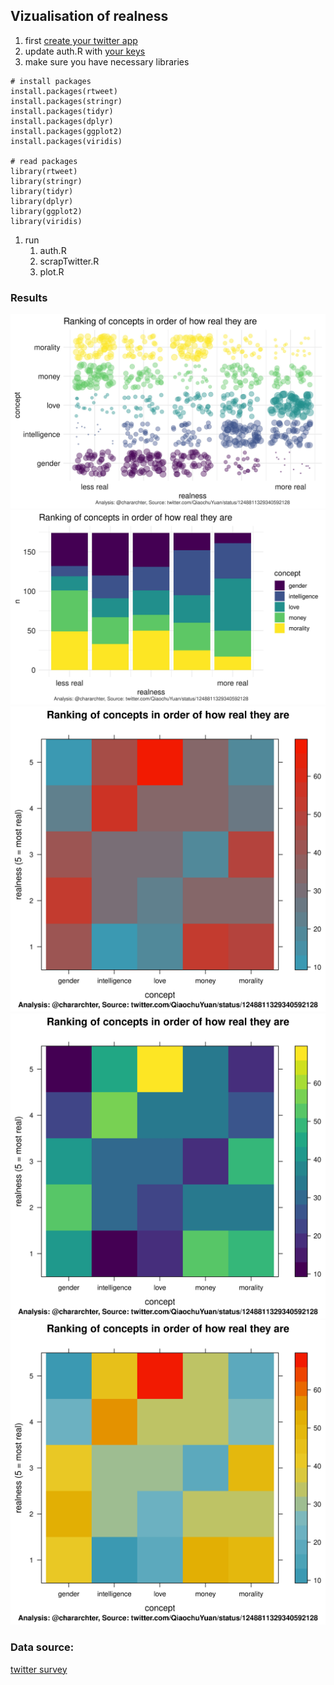## Vizualisation of realness

1. first [create your twitter app](https://developer.twitter.com/en/apps)
1. update auth.R with [your keys](https://rtweet.info/articles/auth.html#access-tokensecret-method)
1. make sure you have necessary libraries
```
# install packages
install.packages(rtweet)
install.packages(stringr)
install.packages(tidyr)
install.packages(dplyr)
install.packages(ggplot2)
install.packages(viridis)

# read packages
library(rtweet)
library(stringr)
library(tidyr)
library(dplyr)
library(ggplot2)
library(viridis)
```
1. run
	1. auth.R
	1. scrapTwitter.R
	1. plot.R

### Results
![Bubble plot of realness](https://github.com/chararchter/realness/blob/master/plots/bubbleplot.jpeg)
![Box plot of realness](https://github.com/chararchter/realness/blob/master/plots/boxplot.jpeg)
![Heatmap of realness](https://github.com/chararchter/realness/blob/master/plots/heatmap1.jpeg)
![Heatmap of realness](https://github.com/chararchter/realness/blob/master/plots/heatmap2.jpeg)
![Heatmap of realness](https://github.com/chararchter/realness/blob/master/plots/heatmap3.jpeg)


### Data source:
[twitter survey](https://twitter.com/QiaochuYuan/status/1248811329340592128)